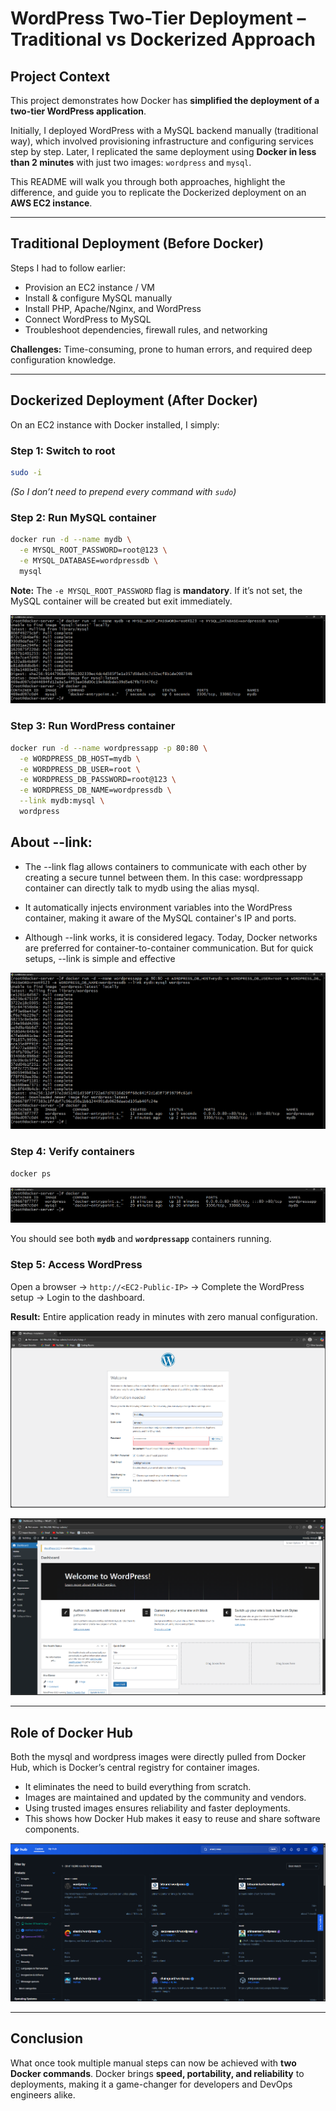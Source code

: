 #  WordPress Two-Tier Deployment – Traditional vs Dockerized Approach

##  Project Context

This project demonstrates how Docker has **simplified the deployment of a two-tier WordPress application**.

Initially, I deployed WordPress with a MySQL backend manually (traditional way), which involved provisioning infrastructure and configuring services step by step. Later, I replicated the same deployment using **Docker in less than 2 minutes** with just two images: `wordpress` and `mysql`.

This README will walk you through both approaches, highlight the difference, and guide you to replicate the Dockerized deployment on an **AWS EC2 instance**.

---

##  Traditional Deployment (Before Docker)

Steps I had to follow earlier:

* Provision an EC2 instance / VM
* Install & configure MySQL manually
* Install PHP, Apache/Nginx, and WordPress
* Connect WordPress to MySQL
* Troubleshoot dependencies, firewall rules, and networking

 **Challenges:** Time-consuming, prone to human errors, and required deep configuration knowledge.

---

##  Dockerized Deployment (After Docker)

On an EC2 instance with Docker installed, I simply:

### Step 1: Switch to root

```bash
sudo -i
```

*(So I don’t need to prepend every command with `sudo`)*

### Step 2: Run MySQL container

```bash
docker run -d --name mydb \
  -e MYSQL_ROOT_PASSWORD=root@123 \
  -e MYSQL_DATABASE=wordpressdb \
  mysql
```

 **Note:** The `-e MYSQL_ROOT_PASSWORD` flag is **mandatory**. If it’s not set, the MySQL container will be created but exit immediately.

![](/WP-ap-docker-img/wp-mysql-img.png)

### Step 3: Run WordPress container

```bash
docker run -d --name wordpressapp -p 80:80 \
  -e WORDPRESS_DB_HOST=mydb \
  -e WORDPRESS_DB_USER=root \
  -e WORDPRESS_DB_PASSWORD=root@123 \
  -e WORDPRESS_DB_NAME=wordpressdb \
  --link mydb:mysql \
  wordpress
```
## About --link:

* The --link flag allows containers to communicate with each other by creating a secure tunnel between them. In this case:
wordpressapp container can directly talk to mydb using the alias mysql.

* It automatically injects environment variables into the WordPress container, making it aware of the MySQL container's IP and ports.

* Although --link works, it is considered legacy. Today, Docker networks are preferred for container-to-container communication. But for quick setups, --link is simple and effective

![](/WP-ap-docker-img/wp-wordpress-img'.png)

### Step 4: Verify containers

```bash
docker ps
```
![](/WP-ap-docker-img/wp-docker-ps-img.png)

You should see both **`mydb`** and **`wordpressapp`** containers running.

### Step 5: Access WordPress

Open a browser → `http://<EC2-Public-IP>` → Complete the WordPress setup → Login to the dashboard.

 **Result:** Entire application ready in minutes with zero manual configuration.

 ![](/WP-ap-docker-img/wp-public-ip-img.png)

 ![](/WP-ap-docker-img/WP-dashboard.png)

---

## Role of Docker Hub

Both the mysql and wordpress images were directly pulled from Docker Hub, which is Docker’s central registry for container images.

* It eliminates the need to build everything from scratch.
* Images are maintained and updated by the community and vendors.
* Using trusted images ensures reliability and faster deployments.
* This shows how Docker Hub makes it easy to reuse and share software components.

![](/WP-ap-docker-img/wp-dockerhub-img.png)

---

##  Conclusion

What once took multiple manual steps can now be achieved with **two Docker commands**. Docker brings **speed, portability, and reliability** to deployments, making it a game-changer for developers and DevOps engineers alike.
